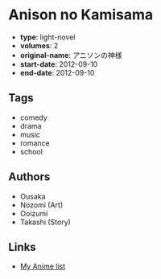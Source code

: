 # Anison no Kamisama

-   **type**: light-novel
-   **volumes**: 2
-   **original-name**: アニソンの神様
-   **start-date**: 2012-09-10
-   **end-date**: 2012-09-10

## Tags

-   comedy
-   drama
-   music
-   romance
-   school

## Authors

-   Ousaka
-   Nozomi (Art)
-   Ooizumi
-   Takashi (Story)

## Links

-   [My Anime list](https://myanimelist.net/manga/58747/Anison_no_Kamisama)

